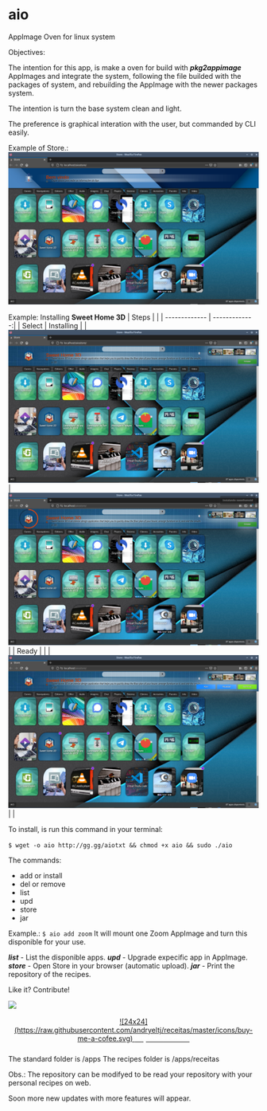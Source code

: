 # aio
AppImage Oven for linux system

Objectives:

The intention for this app, is make a oven for build with ***pkg2appimage*** AppImages and integrate the system, following the file builded with the packages of system, and rebuilding the AppImage with the newer packages system.

The intention is turn the base system clean and light.

The preference is graphical interation with the user, but commanded by CLI easily.

Example of Store.:
![](https://raw.githubusercontent.com/andryeltj/aio/master/images/home.png)

Example: Installing **Sweet Home 3D**
| Steps | |
| ------------- | -------------:|
| Select | Installing |
| ![300x256](https://raw.githubusercontent.com/andryeltj/aio/master/images/select.png) | ![300x256](https://raw.githubusercontent.com/andryeltj/aio/master/images/installing.png)|
| Ready | |
| ![300x256](https://raw.githubusercontent.com/andryeltj/aio/master/images/ready.png) | |

To install, is run this command in your terminal:

```$ wget -o aio http://gg.gg/aiotxt && chmod +x aio && sudo ./aio```

The commands:
 - add or install
 - del or remove
 - list
 - upd
 - store
 - jar

 Example.:
 ```$ aio add zoom```
 It will mount one Zoom AppImage and turn this disponible for your use.
 
***list*** - List the disponible apps.
***upd*** - Upgrade expecific app in AppImage.
***store*** - Open Store in your browser (automatic upload).
***jar*** - Print the repository of the recipes.

Like it? Contribute!

![](https://raw.githubusercontent.com/andryeltj/aio/master/images/contribua.png) 
        
        
<p style="text-align:center !important; padding-bottom: 10px;">
            <a class="bmc-btn" target="_blank" href="https://www.buymeacoffee.com/andryel.aio"> ![24x24](https://raw.githubusercontent.com/andryeltj/receitas/master/icons/buy-me-a-cofee.svg) <span style='color:white'>Buy Me a Coffee</span></a>
</p>

The standard folder is /apps
The recipes folder is /apps/receitas 

Obs.: The repository can be modifyed to be read your repository with your personal recipes on web.

Soon more new updates with more features will appear.
